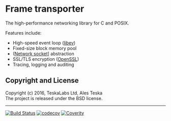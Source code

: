 # Frame transporter

The high-performance networking library for C and POSIX.

Features include:

* High-speed event loop ([libev](http://software.schmorp.de/pkg/libev.html))
* Fixed-size block memory pool
* ([Network socket](https://en.wikipedia.org/wiki/Network_socket)] abstraction
* SSL/TLS encryption ([OpenSSL](https://www.openssl.org))
* Tracing, logging and auditing

## Copyright and License

Copyright (c) 2016, TeskaLabs Ltd, Ales Teska  
The project is released under the BSD license.

---
[![Build Status](https://travis-ci.org/TeskaLabs/Frame-Transporter.svg?branch=master)](https://travis-ci.org/TeskaLabs/Frame-Transporter)
[![codecov](https://codecov.io/gh/TeskaLabs/Frame-Transporter/branch/master/graph/badge.svg)](https://codecov.io/gh/TeskaLabs/Frame-Transporter)
[![Coverity](https://scan.coverity.com/projects/9946/badge.svg)](https://scan.coverity.com/projects/teskalabs-frame_transporter)
